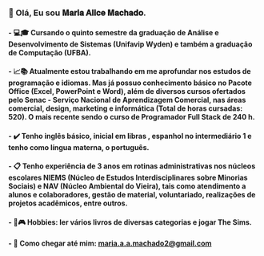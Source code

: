 ### 👋 Olá, Eu sou 𝐌𝐚𝐫𝐢𝐚 𝐀𝐥𝐢𝐜𝐞 𝐌𝐚𝐜𝐡𝐚𝐝𝐨. 

#### - :computer::mortar_board: Cursando o quinto semestre da graduação de Análise e Desenvolvimento de Sistemas (Unifavip Wyden) e também a graduação de Computação (UFBA). 

#### - :chart_with_upwards_trend::books: Atualmente estou trabalhando em me aprofundar nos estudos de programação e idiomas. Mas já possuo conhecimento  básico no Pacote Office (Excel, PowerPoint e Word), além de diversos cursos ofertados pelo Senac - Serviço Nacional de Aprendizagem Comercial, nas áreas comercial, design, marketing e informática (Total de horas cursadas: 520). O mais recente sendo o curso de Programador Full Stack de 240 h.

#### - :heavy_check_mark: Tenho inglês básico, inicial em libras , espanhol no intermediário 1 e tenho como língua materna, o português.

#### - :clipboard: Tenho experiência de 3 anos em rotinas administrativas nos núcleos escolares NIEMS (Núcleo de Estudos Interdisciplinares sobre Minorias Sociais) e NAV (Núcleo Ambiental do Vieira), tais como atendimento a alunos e colaboradores, gestão de material, voluntariado, realizações de projetos acadêmicos, entre outros.

#### - :book::video_game: Hobbies: ler vários livros de diversas categorias e jogar The Sims.

#### - :email: Como chegar até mim: maria.a.a.machado2@gmail.com 

